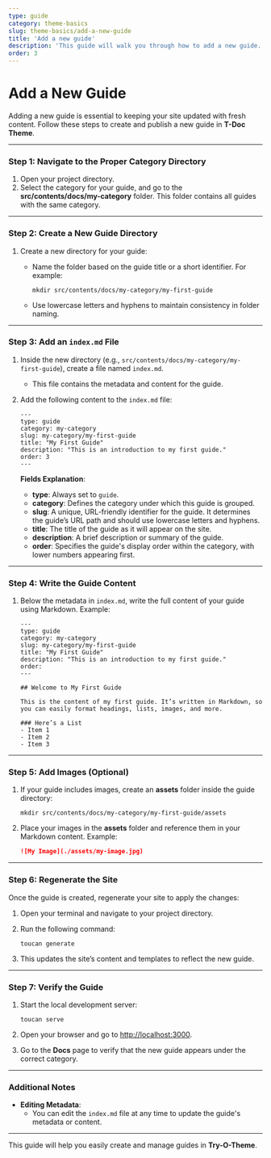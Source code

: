 ```yaml
---
type: guide
category: theme-basics
slug: theme-basics/add-a-new-guide
title: 'Add a new guide'
description: 'This guide will walk you through how to add a new guide.'
order: 3
---
```


# Add a New Guide

Adding a new guide is essential to keeping your site updated with fresh content. Follow these steps to create and publish a new guide in **T-Doc Theme**.

---

### Step 1: Navigate to the Proper Category Directory

1. Open your project directory.
2. Select the category for your guide, and go to the **src/contents/docs/my-category** folder. This folder contains all guides with the same category.

---

### Step 2: Create a New Guide Directory

1. Create a new directory for your guide:

   - Name the folder based on the guide title or a short identifier. For example:

     ```
     mkdir src/contents/docs/my-category/my-first-guide
     ```

   - Use lowercase letters and hyphens to maintain consistency in folder naming.

---

### Step 3: Add an `index.md` File

1. Inside the new directory (e.g., `src/contents/docs/my-category/my-first-guide`), create a file named `index.md`.

   - This file contains the metadata and content for the guide.

2. Add the following content to the `index.md` file:

   ```
   ---
   type: guide
   category: my-category
   slug: my-category/my-first-guide
   title: "My First Guide"
   description: "This is an introduction to my first guide."
   order: 3
   ---
   ```

   **Fields Explanation**:

   - **type**: Always set to `guide`.
   - **category**: Defines the category under which this guide is grouped.
   - **slug**: A unique, URL-friendly identifier for the guide. It determines the guide’s URL path and should use lowercase letters and hyphens.
   - **title**: The title of the guide as it will appear on the site.
   - **description**: A brief description or summary of the guide.
   - **order**: Specifies the guide's display order within the category, with lower numbers appearing first.

---

### Step 4: Write the Guide Content

1. Below the metadata in `index.md`, write the full content of your guide using Markdown. Example:

   ```
   ---
   type: guide
   category: my-category
   slug: my-category/my-first-guide
   title: "My First Guide"
   description: "This is an introduction to my first guide."
   order:
   ---

   ## Welcome to My First Guide

   This is the content of my first guide. It’s written in Markdown, so you can easily format headings, lists, images, and more.

   ### Here’s a List
   - Item 1
   - Item 2
   - Item 3
   ```

---

### Step 5: Add Images (Optional)

1. If your guide includes images, create an **assets** folder inside the guide directory:

   ```
   mkdir src/contents/docs/my-category/my-first-guide/assets
   ```

2. Place your images in the **assets** folder and reference them in your Markdown content. Example:

   ```markdown
   ![My Image](./assets/my-image.jpg)
   ```

---

### Step 6: Regenerate the Site

Once the guide is created, regenerate your site to apply the changes:

1. Open your terminal and navigate to your project directory.
2. Run the following command:

   ```
   toucan generate
   ```

3. This updates the site’s content and templates to reflect the new guide.

---

### Step 7: Verify the Guide

1. Start the local development server:

   ```
   toucan serve
   ```

2. Open your browser and go to [http://localhost:3000](http://localhost:3000).
3. Go to the **Docs** page to verify that the new guide appears under the correct category.

---

### Additional Notes

- **Editing Metadata**:
  - You can edit the `index.md` file at any time to update the guide's metadata or content.

---

This guide will help you easily create and manage guides in **Try-O-Theme**.
